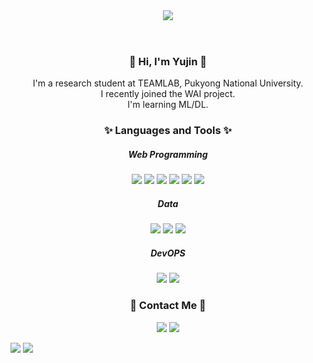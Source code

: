 <header>
  <img src="https://capsule-render.vercel.app/api?type=waving&color=FFD4DF&height=300&section=header&text=Yujin%20Jung%20🤗&fontSize=70" />
</header>        

<div align='center'>
  <h3>👋 Hi, I'm Yujin 👋</h3>
  <p>
    I'm a research student at <a src="https://github.com/TeamLab">TEAMLAB</a>, Pukyong National University.<br>
    I recently joined the WAI project.<br>
    I'm learning ML/DL.
  </p>
  <h3>✨ Languages and Tools ✨</h3>
    <h5>Web Programming</h5>
      <img src="https://img.shields.io/badge/HTML-000000?style=round-square&logo=HTML5&logoColor=red"/>
      <img src="https://img.shields.io/badge/CSS-000000?style=round-square&logo=css3&logoColor=blue"/>
      <img src="https://img.shields.io/badge/JavaScript-000000?style=round-square&logo=JavaScript&logoColor=yellow"/>
      <img src="https://img.shields.io/badge/Vue.js-000000?style=round-square&logo=Vue.js&logoColor=bluegreen"/>
      <img src="https://img.shields.io/badge/Node.js-000000?style=round-square&logo=Node.js&logoColor=bluegreen"/>
      <img src="https://img.shields.io/badge/Bootstrap-000000?style=round-square&logo=Bootstrap&logoColor=7952B3"/>
    <h5>Data</h5>
      <img src="https://img.shields.io/badge/Python-000000?style=round-square&logo=Python&logoColor=blue"/>
      <img src="https://img.shields.io/badge/Pandas-000000?style=round-square&logo=Pandas&logoColor=150458">
      <img src="https://img.shields.io/badge/MySQL-000000?style=round-square&logo=MySQL&logoColor=4479A1">
    <h5>DevOPS</h5>
      <img src="https://img.shields.io/badge/GitHub-000000?style=round-square&logo=GitHub&logoColor=bluegreen"/>
      <img src="https://img.shields.io/badge/Visual Studio Code-000000?style=round-square&logo=Visual Studio Code&logoColor=007ACC"/>
  <h3>📮 Contact Me 📮</h3>
  <p>
    <a href="mailto:wjd1dbwls@gmail.com"><img src="https://img.shields.io/badge/Gmail-000000?style=round-square&logo=gmail&logoColor=EA4335"/></a>
    <a href="https://www.instagram.com/j_yujin_5"><img src="https://img.shields.io/badge/Instagram-000000?style=round-square&logo=Instagram&logoColor=E4405F"/></a>
  </p>
</div>

![](https://github.com/jjungyujin/github-stats-transparent/blob/output/generated/overview.svg)
![](https://github.com/jjungyujin/github-stats-transparent/blob/output/generated/languages.svg)
